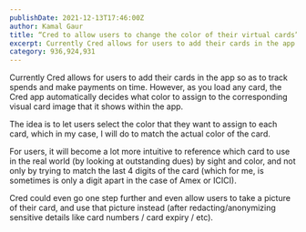 ```yaml
---
publishDate: 2021-12-13T17:46:00Z
author: Kamal Gaur
title: “Cred to allow users to change the color of their virtual cards” 
excerpt: Currently Cred allows for users to add their cards in the app so as to track spends and make payments on time. However, as you… 
category: 936,924,931
---
```


Currently Cred allows for users to add their cards in the app so as to track spends and make payments on time. However, as you load any card, the Cred app automatically decides what color to assign to the corresponding visual card image that it shows within the app.

The idea is to let users select the color that they want to assign to each card, which in my case, I will do to match the actual color of the card.

For users, it will become a lot more intuitive to reference which card to use in the real world (by looking at outstanding dues) by sight and color, and not only by trying to match the last 4 digits of the card (which for me, is sometimes is only a digit apart in the case of Amex or ICICI).

Cred could even go one step further and even allow users to take a picture of their card, and use that picture instead (after redacting/anonymizing sensitive details like card numbers / card expiry / etc).